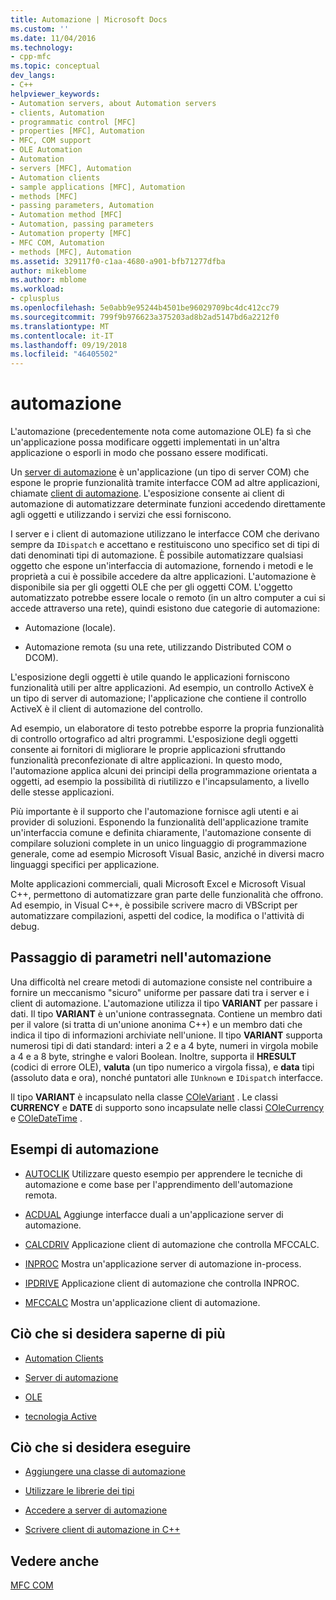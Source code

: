 ```yaml
---
title: Automazione | Microsoft Docs
ms.custom: ''
ms.date: 11/04/2016
ms.technology:
- cpp-mfc
ms.topic: conceptual
dev_langs:
- C++
helpviewer_keywords:
- Automation servers, about Automation servers
- clients, Automation
- programmatic control [MFC]
- properties [MFC], Automation
- MFC, COM support
- OLE Automation
- Automation
- servers [MFC], Automation
- Automation clients
- sample applications [MFC], Automation
- methods [MFC]
- passing parameters, Automation
- Automation method [MFC]
- Automation, passing parameters
- Automation property [MFC]
- MFC COM, Automation
- methods [MFC], Automation
ms.assetid: 329117f0-c1aa-4680-a901-bfb71277dfba
author: mikeblome
ms.author: mblome
ms.workload:
- cplusplus
ms.openlocfilehash: 5e0abb9e95244b4501be96029709bc4dc412cc79
ms.sourcegitcommit: 799f9b976623a375203ad8b2ad5147bd6a2212f0
ms.translationtype: MT
ms.contentlocale: it-IT
ms.lasthandoff: 09/19/2018
ms.locfileid: "46405502"
---
```

# <a name="automation"></a>automazione

L'automazione (precedentemente nota come automazione OLE) fa sì che un'applicazione possa modificare oggetti implementati in un'altra applicazione o esporli in modo che possano essere modificati.

Un [server di automazione](../mfc/automation-servers.md) è un'applicazione (un tipo di server COM) che espone le proprie funzionalità tramite interfacce COM ad altre applicazioni, chiamate [client di automazione](../mfc/automation-clients.md). L'esposizione consente ai client di automazione di automatizzare determinate funzioni accedendo direttamente agli oggetti e utilizzando i servizi che essi forniscono.

I server e i client di automazione utilizzano le interfacce COM che derivano sempre da `IDispatch` e accettano e restituiscono uno specifico set di tipi di dati denominati tipi di automazione. È possibile automatizzare qualsiasi oggetto che espone un'interfaccia di automazione, fornendo i metodi e le proprietà a cui è possibile accedere da altre applicazioni. L'automazione è disponibile sia per gli oggetti OLE che per gli oggetti COM. L'oggetto automatizzato potrebbe essere locale o remoto (in un altro computer a cui si accede attraverso una rete), quindi esistono due categorie di automazione:

- Automazione (locale).

- Automazione remota (su una rete, utilizzando Distributed COM o DCOM).

L'esposizione degli oggetti è utile quando le applicazioni forniscono funzionalità utili per altre applicazioni. Ad esempio, un controllo ActiveX è un tipo di server di automazione; l'applicazione che contiene il controllo ActiveX è il client di automazione del controllo.

Ad esempio, un elaboratore di testo potrebbe esporre la propria funzionalità di controllo ortografico ad altri programmi. L'esposizione degli oggetti consente ai fornitori di migliorare le proprie applicazioni sfruttando funzionalità preconfezionate di altre applicazioni. In questo modo, l'automazione applica alcuni dei principi della programmazione orientata a oggetti, ad esempio la possibilità di riutilizzo e l'incapsulamento, a livello delle stesse applicazioni.

Più importante è il supporto che l'automazione fornisce agli utenti e ai provider di soluzioni. Esponendo la funzionalità dell'applicazione tramite un'interfaccia comune e definita chiaramente, l'automazione consente di compilare soluzioni complete in un unico linguaggio di programmazione generale, come ad esempio Microsoft Visual Basic, anziché in diversi macro linguaggi specifici per applicazione.

Molte applicazioni commerciali, quali Microsoft Excel e Microsoft Visual C++, permettono di automatizzare gran parte delle funzionalità che offrono. Ad esempio, in Visual C++, è possibile scrivere macro di VBScript per automatizzare compilazioni, aspetti del codice, la modifica o l'attività di debug.

##  <a name="_core_passing_parameters_in_automation"></a> Passaggio di parametri nell'automazione

Una difficoltà nel creare metodi di automazione consiste nel contribuire a fornire un meccanismo "sicuro" uniforme per passare dati tra i server e i client di automazione. L'automazione utilizza il tipo **VARIANT** per passare i dati. Il tipo **VARIANT** è un'unione contrassegnata. Contiene un membro dati per il valore (si tratta di un'unione anonima C++) e un membro dati che indica il tipo di informazioni archiviate nell'unione. Il tipo **VARIANT** supporta numerosi tipi di dati standard: interi a 2 e a 4 byte, numeri in virgola mobile a 4 e a 8 byte, stringhe e valori Boolean. Inoltre, supporta il **HRESULT** (codici di errore OLE), **valuta** (un tipo numerico a virgola fissa), e **data** tipi (assoluto data e ora), nonché puntatori alle `IUnknown` e `IDispatch` interfacce.

Il tipo **VARIANT** è incapsulato nella classe [COleVariant](../mfc/reference/colevariant-class.md) . Le classi **CURRENCY** e **DATE** di supporto sono incapsulate nelle classi [COleCurrency](../mfc/reference/colecurrency-class.md) e [COleDateTime](../atl-mfc-shared/reference/coledatetime-class.md) .

## <a name="automation-samples"></a>Esempi di automazione

- [AUTOCLIK](../visual-cpp-samples.md) Utilizzare questo esempio per apprendere le tecniche di automazione e come base per l'apprendimento dell'automazione remota.

- [ACDUAL](../visual-cpp-samples.md) Aggiunge interfacce duali a un'applicazione server di automazione.

- [CALCDRIV](../visual-cpp-samples.md) Applicazione client di automazione che controlla MFCCALC.

- [INPROC](../visual-cpp-samples.md) Mostra un'applicazione server di automazione in-process.

- [IPDRIVE](../visual-cpp-samples.md) Applicazione client di automazione che controlla INPROC.

- [MFCCALC](../visual-cpp-samples.md) Mostra un'applicazione client di automazione.

## <a name="what-do-you-want-to-know-more-about"></a>Ciò che si desidera saperne di più

- [Automation Clients](../mfc/automation-clients.md)

- [Server di automazione](../mfc/automation-servers.md)

- [OLE](../mfc/ole-in-mfc.md)

- [tecnologia Active](../mfc/mfc-com.md)

## <a name="what-do-you-want-to-do"></a>Ciò che si desidera eseguire

- [Aggiungere una classe di automazione](../mfc/automation-servers.md)

- [Utilizzare le librerie dei tipi](../mfc/automation-clients-using-type-libraries.md)

- [Accedere a server di automazione](../mfc/automation-servers.md)

- [Scrivere client di automazione in C++](../mfc/automation-clients.md)

## <a name="see-also"></a>Vedere anche

[MFC COM](../mfc/mfc-com.md)
